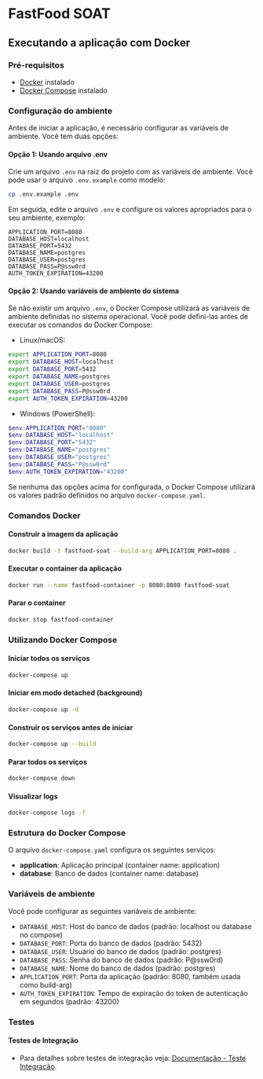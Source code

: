 # FastFood SOAT

## Executando a aplicação com Docker

### Pré-requisitos
- [Docker](https://www.docker.com/get-started) instalado
- [Docker Compose](https://docs.docker.com/compose/install/) instalado

### Configuração do ambiente

Antes de iniciar a aplicação, é necessário configurar as variáveis de ambiente. Você tem duas opções:

#### Opção 1: Usando arquivo .env
Crie um arquivo `.env` na raiz do projeto com as variáveis de ambiente. Você pode usar o arquivo `.env.example` como modelo:

```bash
cp .env.example .env
```

Em seguida, edite o arquivo `.env` e configure os valores apropriados para o seu ambiente, exemplo:

```
APPLICATION_PORT=8080
DATABASE_HOST=localhost
DATABASE_PORT=5432
DATABASE_NAME=postgres
DATABASE_USER=postgres
DATABASE_PASS=P@ssw0rd
AUTH_TOKEN_EXPIRATION=43200
```

#### Opção 2: Usando variáveis de ambiente do sistema
Se não existir um arquivo `.env`, o Docker Compose utilizará as variáveis de ambiente definidas no sistema operacional. Você pode defini-las antes de executar os comandos do Docker Compose:

- Linux/macOS:
```bash
export APPLICATION_PORT=8080
export DATABASE_HOST=localhost
export DATABASE_PORT=5432
export DATABASE_NAME=postgres
export DATABASE_USER=postgres
export DATABASE_PASS=P@ssw0rd
export AUTH_TOKEN_EXPIRATION=43200
```
- Windows (PowerShell):
```PowerShell
$env:APPLICATION_PORT="8080"
$env:DATABASE_HOST="localhost"
$env:DATABASE_PORT="5432"
$env:DATABASE_NAME="postgres"
$env:DATABASE_USER="postgres"
$env:DATABASE_PASS="P@ssw0rd"
$env:AUTH_TOKEN_EXPIRATION="43200"
```

Se nenhuma das opções acima for configurada, o Docker Compose utilizará os valores padrão definidos no arquivo `docker-compose.yaml`.

### Comandos Docker

#### Construir a imagem da aplicação
```bash
docker build -t fastfood-soat --build-arg APPLICATION_PORT=8080 .
```

#### Executar o container da aplicação
```bash
docker run --name fastfood-container -p 8080:8080 fastfood-soat
```

#### Parar o container
```bash
docker stop fastfood-container
```

### Utilizando Docker Compose

#### Iniciar todos os serviços
```bash
docker-compose up
```

#### Iniciar em modo detached (background)
```bash
docker-compose up -d
```

#### Construir os serviços antes de iniciar
```bash
docker-compose up --build
```

#### Parar todos os serviços
```bash
docker-compose down
```

#### Visualizar logs
```bash
docker-compose logs -f
```

### Estrutura do Docker Compose

O arquivo `docker-compose.yaml` configura os seguintes serviços:
- **application**: Aplicação principal (container name: application)
- **database**: Banco de dados (container name: database)

### Variáveis de ambiente

Você pode configurar as seguintes variáveis de ambiente:
- `DATABASE_HOST`: Host do banco de dados (padrão: localhost ou database no compose)
- `DATABASE_PORT`: Porta do banco de dados (padrão: 5432)
- `DATABASE_USER`: Usuário do banco de dados (padrão: postgres)
- `DATABASE_PASS`: Senha do banco de dados (padrão: P@ssw0rd)
- `DATABASE_NAME`: Nome do banco de dados (padrão: postgres)
- `APPLICATION_PORT`: Porta da aplicação (padrão: 8080, também usada como build-arg)
- `AUTH_TOKEN_EXPIRATION`: Tempo de expiração do token de autenticação em segundos (padrão: 43200)

### Testes

#### Testes de Integração

- Para detalhes sobre testes de integração veja: [Documentação - Teste Integração](./docs/integration-tests.md).